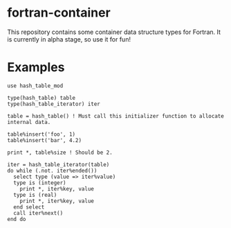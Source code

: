 # fortran-container

This repository contains some container data structure types for Fortran. It is currently in alpha stage, so use it for fun!

# Examples

```Fortran
use hash_table_mod

type(hash_table) table
type(hash_table_iterator) iter

table = hash_table() ! Must call this initializer function to allocate internal data.

table%insert('foo', 1)
table%insert('bar', 4.2)

print *, table%size ! Should be 2.

iter = hash_table_iterator(table)
do while (.not. iter%ended())
  select type (value => iter%value)
  type is (integer)
    print *, iter%key, value
  type is (real)
    print *, iter%key, value
  end select
  call iter%next()
end do
```
